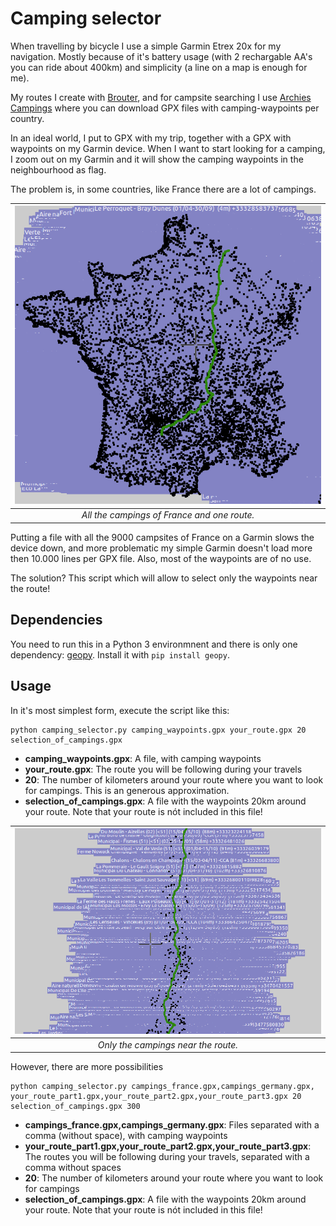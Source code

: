 # Camping selector

When travelling by bicycle I use a simple Garmin Etrex 20x for my navigation. Mostly because of it's battery usage (with 2 rechargable AA's you can ride about 400km) and simplicity (a line on a map is enough for me).

My routes I create with [Brouter](http://brouter.de/brouter-web/), and for campsite searching I use [Archies Campings](http://www.archiescampings.eu/) where you can download GPX files with camping-waypoints per country.

In an ideal world, I put to GPX with my trip, together with a GPX with waypoints on my Garmin device. When I want to start looking for a camping, I zoom out on my Garmin and it will show the camping waypoints in the neighbourhood as flag.

The problem is, in some countries, like France there are a lot of campings. 

| ![France drawn with campings](france.png)
|:--:| 
| *All the campings of France and one route.* |

Putting a file with all the 9000 campsites of France on a Garmin slows the device down, and more problematic my simple Garmin doesn't load more then 10.000 lines per GPX file. Also, most of the waypoints are of no use.

The solution? This script which will allow to select only the waypoints near the route!

## Dependencies

You need to run this in a Python 3 environmnent and there is only one dependency: [geopy](https://pypi.org/project/geopy/). Install it with `pip install geopy`.

## Usage

In it's most simplest form, execute the script like this:

```
python camping_selector.py camping_waypoints.gpx your_route.gpx 20 selection_of_campings.gpx
```

- **camping_waypoints.gpx**: A file, with camping waypoints
- **your_route.gpx**: The route you will be following during your travels
- **20**: The number of kilometers around your route where you want to look for campings. This is an generous approximation.
- **selection_of_campings.gpx**: A file with the waypoints 20km around your route. Note that your route is nót included in this file!

| ![Campings near the route](route.png)
|:--:| 
| *Only the campings near the route.* |


However, there are more possibilities

```
python camping_selector.py campings_france.gpx,campings_germany.gpx, your_route_part1.gpx,your_route_part2.gpx,your_route_part3.gpx 20 selection_of_campings.gpx 300
```

- **campings_france.gpx,campings_germany.gpx**: Files separated with a comma (without space), with camping waypoints
- **your_route_part1.gpx,your_route_part2.gpx,your_route_part3.gpx**: The routes you will be following during your travels, separated with a comma without spaces
- **20**: The number of kilometers around your route where you want to look for campings
- **selection_of_campings.gpx**: A file with the waypoints 20km around your route. Note that your route is nót included in this file!
